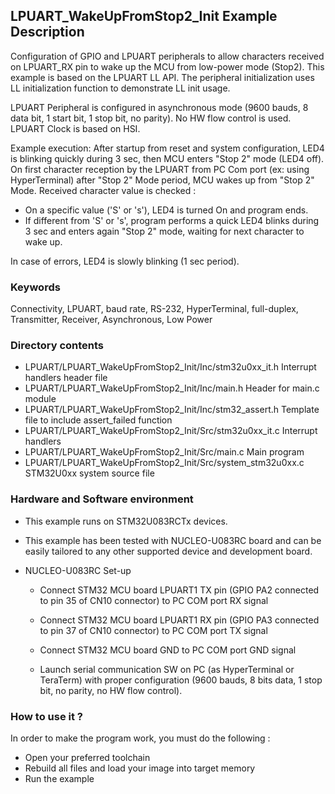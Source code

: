 ## <b>LPUART_WakeUpFromStop2_Init Example Description</b>

Configuration of GPIO and LPUART peripherals to allow characters
received on LPUART_RX pin to wake up the MCU from low-power mode (Stop2). This example is based
on the LPUART LL API. The peripheral initialization uses LL
initialization function to demonstrate LL init usage.

LPUART Peripheral is configured in asynchronous mode (9600 bauds, 8 data bit, 1 start bit, 1 stop bit, no parity).
No HW flow control is used.
LPUART Clock is based on HSI.

Example execution:
After startup from reset and system configuration, LED4 is blinking quickly during 3 sec,
then MCU  enters "Stop 2" mode (LED4 off).
On first  character reception by the LPUART from PC Com port (ex: using HyperTerminal)
after "Stop 2" Mode period, MCU wakes up from "Stop 2" Mode.
Received character value is checked :
- On a specific value ('S' or 's'), LED4 is turned On and program ends.
- If different from 'S' or 's', program performs a quick LED4 blinks during 3 sec and
  enters again "Stop 2" mode, waiting for next character to wake up.

In case of errors, LED4 is slowly blinking (1 sec period).

### <b>Keywords</b>

Connectivity, LPUART, baud rate, RS-232, HyperTerminal, full-duplex,
Transmitter, Receiver, Asynchronous, Low Power

### <b>Directory contents</b>

  - LPUART/LPUART_WakeUpFromStop2_Init/Inc/stm32u0xx_it.h          Interrupt handlers header file
  - LPUART/LPUART_WakeUpFromStop2_Init/Inc/main.h                  Header for main.c module
  - LPUART/LPUART_WakeUpFromStop2_Init/Inc/stm32_assert.h          Template file to include assert_failed function
  - LPUART/LPUART_WakeUpFromStop2_Init/Src/stm32u0xx_it.c          Interrupt handlers
  - LPUART/LPUART_WakeUpFromStop2_Init/Src/main.c                  Main program
  - LPUART/LPUART_WakeUpFromStop2_Init/Src/system_stm32u0xx.c      STM32U0xx system source file

### <b>Hardware and Software environment</b>

  - This example runs on STM32U083RCTx devices.

  - This example has been tested with NUCLEO-U083RC board and can be
    easily tailored to any other supported device and development board.

  - NUCLEO-U083RC Set-up
    - Connect STM32 MCU board LPUART1 TX pin (GPIO PA2 connected to pin 35 of CN10 connector)
      to PC COM port RX signal
    - Connect STM32 MCU board LPUART1 RX pin (GPIO PA3 connected to pin 37 of CN10 connector)
      to PC COM port TX signal
    - Connect STM32 MCU board GND to PC COM port GND signal

    - Launch serial communication SW on PC (as HyperTerminal or TeraTerm) with proper configuration
      (9600 bauds, 8 bits data, 1 stop bit, no parity, no HW flow control).

### <b>How to use it ?</b>

In order to make the program work, you must do the following :

 - Open your preferred toolchain
 - Rebuild all files and load your image into target memory
 - Run the example
